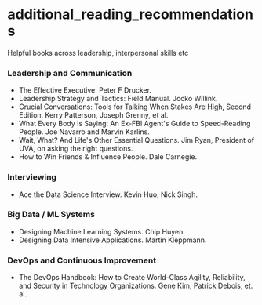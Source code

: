 # additional_reading_recommendations
Helpful books across leadership, interpersonal skills etc

### Leadership and Communication

- The Effective Executive. Peter F Drucker.
- Leadership Strategy and Tactics: Field Manual. Jocko Willink.
- Crucial Conversations: Tools for Talking When Stakes Are High, Second Edition. Kerry Patterson, Joseph Grenny, et al.
- What Every Body Is Saying: An Ex-FBI Agent's Guide to Speed-Reading People. Joe Navarro and Marvin Karlins.
- Wait, What? And Life's Other Essential Questions. Jim Ryan, President of UVA, on asking the right questions.
- How to Win Friends & Influence People. Dale Carnegie.

### Interviewing

- Ace the Data Science Interview. Kevin Huo, Nick Singh.

### Big Data / ML Systems

- Designing Machine Learning Systems. Chip Huyen
- Designing Data Intensive Applications. Martin Kleppmann.

### DevOps and Continuous Improvement

- The DevOps Handbook: How to Create World-Class Agility, Reliability, and Security in Technology Organizations.
Gene Kim, Patrick Debois, et. al.
